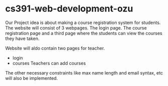 # cs391-web-development-ozu

Our Project idea is about making a course registration system for students. The website will consist of 3 webpages. The login page. The course registration page and a third page where the students can view the courses they have taken.

Website will aldo contain two pages for teacher.
- login 
- courses 
Teachers can add courses 


The other necessary constraints like max name length and email syntax, etc will also be implemented.
